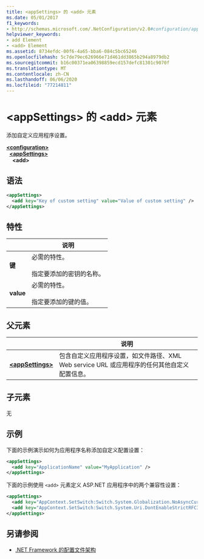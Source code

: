 ```yaml
---
title: <appSettings> 的 <add> 元素
ms.date: 05/01/2017
f1_keywords:
- http://schemas.microsoft.com/.NetConfiguration/v2.0#configuration/appSettings/add
helpviewer_keywords:
- add Element
- <add> Element
ms.assetid: 8734efdc-00f6-4a65-bba6-084c5bc65246
ms.openlocfilehash: 5c7de79ec626966e71d461dd3865b294a8979db2
ms.sourcegitcommit: b16c00371ea06398859ecd157defc81301c9070f
ms.translationtype: MT
ms.contentlocale: zh-CN
ms.lasthandoff: 06/06/2020
ms.locfileid: "77214811"
---
```

# <a name="add-element-for-appsettings"></a>\<appSettings> 的 \<add> 元素

添加自定义应用程序设置。

[**\<configuration>**](../configuration-element.md)\
&nbsp;&nbsp;[**\<appSettings>**](appsettings-element-for-configuration.md)\
&nbsp;&nbsp;&nbsp;&nbsp;**\<add>**

## <a name="syntax"></a>语法

```xml
<appSettings>
  <add key="Key of custom setting" value="Value of custom setting" />
</appSettings>
```

## <a name="attributes"></a>特性

|           | 说明 |
| --------- | ----------- |
| **键**   | 必需的特性。<br><br>指定要添加的密钥的名称。 |
| **value** | 必需的特性。<br><br>指定要添加的键的值。 |

## <a name="parent-element"></a>父元素

|     | 说明 |
| --- | ----------- |
| [**\<appSettings>**](appsettings-element-for-configuration.md) | 包含自定义应用程序设置，如文件路径、XML Web service URL 或应用程序的任何其他自定义配置信息。 |

## <a name="child-elements"></a>子元素

无

## <a name="example"></a>示例

下面的示例演示如何为应用程序名称添加自定义配置设置：

```xml
<appSettings>
  <add key="ApplicationName" value="MyApplication" />
</appSettings>
```

下面的示例使用 `<add>` 元素定义 ASP.NET 应用程序中的两个兼容性设置：

```xml
<appSettings>
  <add key="AppContext.SetSwitch:Switch.System.Globalization.NoAsyncCurrentCulture" value="true" />
  <add key="AppContext.SetSwitch:Switch.System.Uri.DontEnableStrictRFC3986ReservedCharacterSets" value="true" />
</appSettings>
```

## <a name="see-also"></a>另请参阅

- [.NET Framework 的配置文件架构](../index.md)
